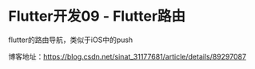 # Flutter开发09 - Flutter路由

flutter的路由导航，类似于iOS中的push

博客地址：https://blog.csdn.net/sinat_31177681/article/details/89297087

